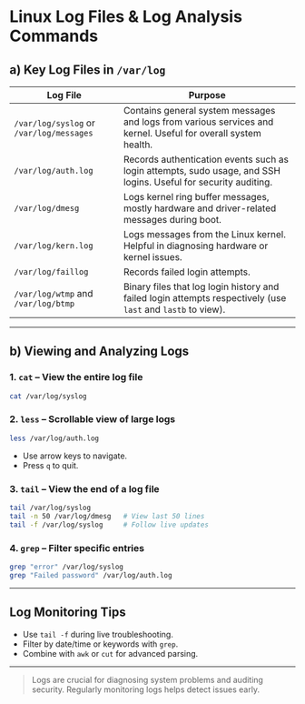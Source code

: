 # Linux Log Files & Log Analysis Commands

## a) Key Log Files in `/var/log`

| Log File         | Purpose |
|------------------|---------|
| `/var/log/syslog` or `/var/log/messages` | Contains general system messages and logs from various services and kernel. Useful for overall system health. |
| `/var/log/auth.log` | Records authentication events such as login attempts, sudo usage, and SSH logins. Useful for security auditing. |
| `/var/log/dmesg` | Logs kernel ring buffer messages, mostly hardware and driver-related messages during boot. |
| `/var/log/kern.log` | Logs messages from the Linux kernel. Helpful in diagnosing hardware or kernel issues. |
| `/var/log/faillog` | Records failed login attempts. |
| `/var/log/wtmp` and `/var/log/btmp` | Binary files that log login history and failed login attempts respectively (use `last` and `lastb` to view). |

---

## b) Viewing and Analyzing Logs

### 1. `cat` – View the entire log file
```bash
cat /var/log/syslog
```

### 2. `less` – Scrollable view of large logs
```bash
less /var/log/auth.log
```
- Use arrow keys to navigate.
- Press `q` to quit.

### 3. `tail` – View the end of a log file
```bash
tail /var/log/syslog
tail -n 50 /var/log/dmesg   # View last 50 lines
tail -f /var/log/syslog     # Follow live updates
```

### 4. `grep` – Filter specific entries
```bash
grep "error" /var/log/syslog
grep "Failed password" /var/log/auth.log
```

---

## Log Monitoring Tips

- Use `tail -f` during live troubleshooting.
- Filter by date/time or keywords with `grep`.
- Combine with `awk` or `cut` for advanced parsing.

---

> Logs are crucial for diagnosing system problems and auditing security. Regularly monitoring logs helps detect issues early.

